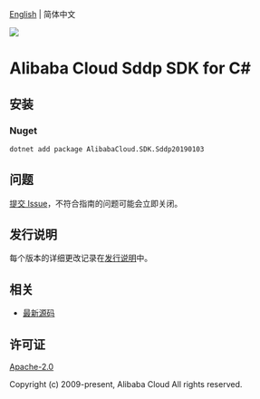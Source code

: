 [English](README.md) | 简体中文

![](https://aliyunsdk-pages.alicdn.com/icons/AlibabaCloud.svg)

# Alibaba Cloud Sddp SDK for C#

## 安装

### Nuget

```bash
dotnet add package AlibabaCloud.SDK.Sddp20190103
```

## 问题

[提交 Issue](https://github.com/aliyun/alibabacloud-csharp-sdk/issues/new)，不符合指南的问题可能会立即关闭。

## 发行说明

每个版本的详细更改记录在[发行说明](./ChangeLog.md)中。

## 相关

* [最新源码](https://github.com/aliyun/alibabacloud-csharp-sdk/)

## 许可证

[Apache-2.0](http://www.apache.org/licenses/LICENSE-2.0)

Copyright (c) 2009-present, Alibaba Cloud All rights reserved.

